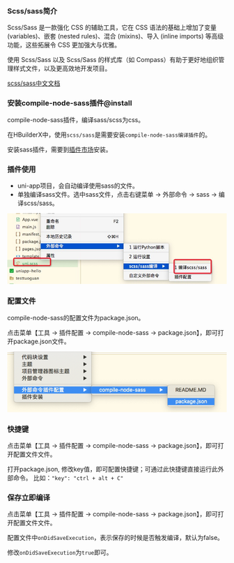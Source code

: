 ### Scss/sass简介

Scss/Sass 是一款强化 CSS 的辅助工具，它在 CSS 语法的基础上增加了变量 (variables)、嵌套 (nested rules)、混合 (mixins)、导入 (inline imports) 等高级功能，这些拓展令 CSS 更加强大与优雅。

使用 Scss/Sass 以及 Scss/Sass 的样式库（如 Compass）有助于更好地组织管理样式文件，以及更高效地开发项目。

[scss/sass中文文档](https://www.sass.hk/docs/)

### 安装compile-node-sass插件@install

compile-node-sass插件，编译sass/scss为css。

在HBuilderX中，使用`scss/sass`是需要安装`compile-node-sass编译插件`的。

安装sass插件，需要到[插件市场](https://ext.dcloud.net.cn/plugin?id=2046)安装。

### 插件使用
- uni-app项目，会自动编译使用sass的文件。
- 单独编译sass文件。选中sass文件，点击右键菜单 -> 外部命令 -> sass -> 编译scss/sass。

<img src="/static/snapshots/tutorial/sass_1.jpeg" />

### 配置文件

compile-node-sass的配置文件为package.json。

点击菜单【工具 -> 插件配置 -> compile-node-sass -> package.json】，即可打开package.json文件。

<img src="/static/snapshots/tutorial/sass_2.png" />

### 快捷键

点击菜单【工具 -> 插件配置 -> compile-node-sass -> package.json】，即可打开配置文件文件。

打开package.json, 修改key值，即可配置快捷键；可通过此快捷键直接运行此外部命令。
比如：`"key": "ctrl + alt + C"`
  
### 保存立即编译
  
点击菜单【工具 -> 插件配置 -> compile-node-sass -> package.json】，即可打开配置文件文件。

配置文件中`onDidSaveExecution`，表示保存的时候是否触发编译，默认为false。

修改`onDidSaveExecution`为`true`即可。